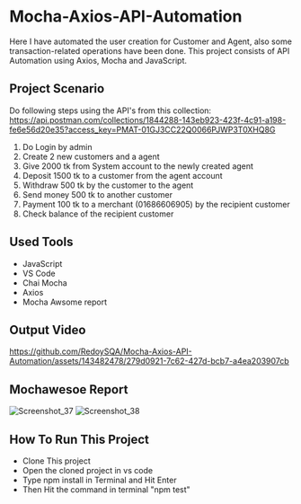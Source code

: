 # Mocha-Axios-API-Automation
  Here I have automated the user creation for Customer and Agent, also some transaction-related operations have been done. This project consists of API Automation using Axios, Mocha and JavaScript.
## Project Scenario
   Do following steps using the API's from this collection:
   https://api.postman.com/collections/1844288-143eb923-423f-4c91-a198-fe6e56d20e35?access_key=PMAT-01GJ3CC22Q0066PJWP3T0XHQ8G
   
   1. Do Login by admin
   2. Create 2 new customers and a agent
   3. Give 2000 tk from System account to the newly created agent
   4. Deposit 1500 tk to a customer from the agent account
   5. Withdraw 500 tk by the customer to the agent
   6. Send money 500 tk to another customer
   7. Payment 100 tk to a merchant (01686606905) by the recipient customer
   8. Check balance of the recipient customer
## Used Tools
   - JavaScript
   - VS Code
   - Chai Mocha
   - Axios
   - Mocha Awsome report
## Output Video
   https://github.com/RedoySQA/Mocha-Axios-API-Automation/assets/143482478/279d0921-7c62-427d-bcb7-a4ea203907cb
## Mochawesoe Report
   ![Screenshot_37](https://github.com/RedoySQA/Mocha-Axios-API-Automation/assets/143482478/e9fc29c8-3911-4019-82fa-e75edd178673)
   ![Screenshot_38](https://github.com/RedoySQA/Mocha-Axios-API-Automation/assets/143482478/a5834cc5-fcc1-4606-9cc7-e535fb039709)
## How To Run This Project
   - Clone This project
   - Open the cloned project in vs code
   - Type npm install in Terminal and Hit Enter
   - Then Hit the command in terminal "npm test"



